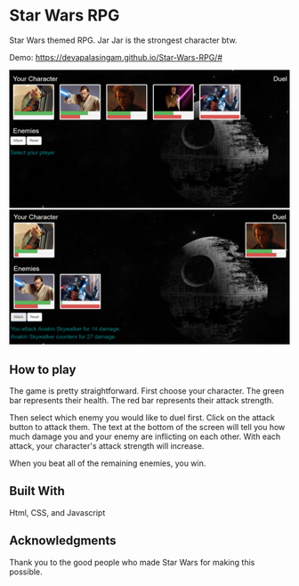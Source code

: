 # Star Wars RPG

Star Wars themed RPG. Jar Jar is the strongest character btw.

Demo: https://devapalasingam.github.io/Star-Wars-RPG/#

![Alt text](/assets/images/starWars.jpg?raw=true "Start Game")
![Alt text](/assets/images/duel.jpg?raw=true "Duel Screen")

## How to play

The game is pretty straightforward. First choose your character. The green bar represents their health. The red bar represents their attack strength. 

Then select which enemy you would like to duel first. Click on the attack button to attack them. The text at the bottom of the screen will tell you how much damage you and your enemy are inflicting on each other. With each attack, your character's attack strength will increase.

When you beat all of the remaining enemies, you win.


## Built With

Html, CSS, and Javascript


## Acknowledgments

Thank you to the good people who made Star Wars for making this possible.